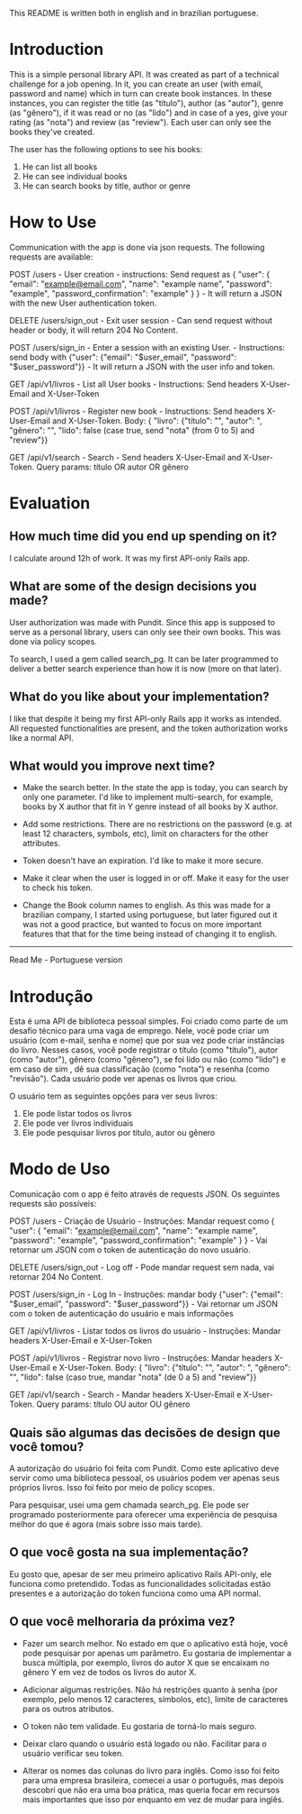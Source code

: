 This README is written both in english and in brazilian portuguese.

# Introduction

This is a simple personal library API. It was created as part of a technical challenge for a job opening. In it, you can create an user (with email, password and name) which in turn can create book instances. In these instances, you can register the title (as "título"), author (as "autor"), genre (as "gênero"), if it was read or no (as "lido") and in case of a yes, give your rating (as "nota") and review (as "review").
Each user can only see the books they've created.

The user has the following options to see his books:
1) He can list all books
2) He can see individual books
3) He can search books by title, author or genre

# How to Use

Communication with the app is done via json requests. The following requests are available:

POST	/users	- User creation - instructions:	Send request as { "user": { "email": "example@email.com", "name": "example name", "password": "example", "password_confirmation": "example" } } - It will return a JSON with the new User authentication token.

DELETE	/users/sign_out	- Exit user session - Can send request without header or body, it will return 204 No Content.

POST	/users/sign_in	- Enter a session with an existing User. - Instructions: send body with {"user": {"email": "$user_email", "password": "$user_password"}} - It will return a JSON with the user info and token.

GET	/api/v1/livros - List all User books - 	Instructions: Send headers X-User-Email and X-User-Token

POST	/api/v1/livros - Register new book -	Instructions: Send headers X-User-Email and X-User-Token. Body: { "livro": {"título": "", "autor": ", "gênero": "", "lido": false (case true, send "nota" (from 0 to 5) and "review"}}

GET	/api/v1/search - Search -	Send headers X-User-Email and X-User-Token. Query params: título OR autor OR gênero

# Evaluation

## How much time did you end up spending on it?

I calculate around 12h of work. It was my first API-only Rails app.

## What are some of the design decisions you made?

User authorization was made with Pundit. Since this app is supposed to serve as a personal library, users can only see their own books. This was done via policy scopes.

To search, I used a gem called search_pg. It can be later programmed to deliver a better search experience than how it is now (more on that later).

## What do you like about your implementation?

I like that despite it being my first API-only Rails app it works as intended. All requested functionalities are present, and the token authorization works like a normal API.

## What would you improve next time?

* Make the search better. In the state the app is today, you can search by only one parameter. I'd like to implement multi-search, for example, books by X author that fit in Y genre instead of all books by X author.

* Add some restrictions. There are no restrictions on the password (e.g. at least 12 characters, symbols, etc), limit on characters for the other attributes.

* Token doesn't have an expiration. I'd like to make it more secure.

* Make it clear when the user is logged in or off. Make it easy for the user to check his token.

* Change the Book column names to english. As this was made for a brazilian company, I started using portuguese, but later figured out it was not a good practice, but wanted to focus on more important features that that for the time being instead of changing it to english.

-----

Read Me - Portuguese version

# Introdução

Esta é uma API de biblioteca pessoal simples. Foi criado como parte de um desafio técnico para uma vaga de emprego. Nele, você pode criar um usuário (com e-mail, senha e nome) que por sua vez pode criar instâncias do livro. Nesses casos, você pode registrar o título (como "título"), autor (como "autor"), gênero (como "gênero"), se foi lido ou não (como "lido") e em caso de sim , dê sua classificação (como "nota") e resenha (como "revisão").
Cada usuário pode ver apenas os livros que criou.

O usuário tem as seguintes opções para ver seus livros:
1) Ele pode listar todos os livros
2) Ele pode ver livros individuais
3) Ele pode pesquisar livros por título, autor ou gênero

# Modo de Uso

Comunicação com o app é feito através de requests JSON. Os seguintes requests são possíveis:

POST	/users	- Criação de Usuário - Instruções:	Mandar request como { "user": { "email": "example@email.com", "name": "example name", "password": "example", "password_confirmation": "example" } } - Vai retornar um JSON com o token de autenticação do novo usuário.

DELETE	/users/sign_out	- Log off - Pode mandar request sem nada, vai retornar 204 No Content.

POST	/users/sign_in	- Log In - Instruções: mandar body {"user": {"email": "$user_email", "password": "$user_password"}} - Vai retornar um JSON com o token de autenticação do usuário e mais informações

GET	/api/v1/livros - Listar todos os livros do usuário - 	Instruções: Mandar headers X-User-Email e X-User-Token

POST	/api/v1/livros - Registrar novo livro -	Instruções: Mandar headers X-User-Email e X-User-Token. Body: { "livro": {"título": "", "autor": ", "gênero": "", "lido": false (caso true, mandar "nota" (de 0 a 5) and "review"}}

GET	/api/v1/search - Search -	Mandar headers X-User-Email e X-User-Token. Query params: título OU autor OU gênero

## Quais são algumas das decisões de design que você tomou?

A autorização do usuário foi feita com Pundit. Como este aplicativo deve servir como uma biblioteca pessoal, os usuários podem ver apenas seus próprios livros. Isso foi feito por meio de policy scopes.

Para pesquisar, usei uma gem chamada search_pg. Ele pode ser programado posteriormente para oferecer uma experiência de pesquisa melhor do que é agora (mais sobre isso mais tarde).

## O que você gosta na sua implementação?

Eu gosto que, apesar de ser meu primeiro aplicativo Rails API-only, ele funciona como pretendido. Todas as funcionalidades solicitadas estão presentes e a autorização do token funciona como uma API normal.

## O que você melhoraria da próxima vez?

* Fazer um search melhor. No estado em que o aplicativo está hoje, você pode pesquisar por apenas um parâmetro. Eu gostaria de implementar a busca múltipla, por exemplo, livros do autor X que se encaixam no gênero Y em vez de todos os livros do autor X.

* Adicionar algumas restrições. Não há restrições quanto à senha (por exemplo, pelo menos 12 caracteres, símbolos, etc), limite de caracteres para os outros atributos.

* O token não tem validade. Eu gostaria de torná-lo mais seguro.

* Deixar claro quando o usuário está logado ou não. Facilitar para o usuário verificar seu token.

* Alterar os nomes das colunas do livro para inglês. Como isso foi feito para uma empresa brasileira, comecei a usar o português, mas depois descobri que não era uma boa prática, mas queria focar em recursos mais importantes que isso por enquanto em vez de mudar para inglês.



